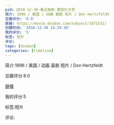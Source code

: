 ```yaml
---
pid: 2010-12-30-看过电影-类型片大赏
简介: 1996 / 美国 / 动画 喜剧 短片 / Don Hertzfeldt
豆瓣评分: '8.0'
链接: https://movie.douban.com/subject/1871531/
创建时间: '2010-12-30 14:39:30'
我的评分: '5'
标签: 短片
评论:
tags: [douban]
categories: [timeline]
---
```

简介:1996 / 美国 / 动画 喜剧 短片 / Don Hertzfeldt

豆瓣评分:8.0

[链接](https://movie.douban.com/subject/1871531/)

我的评分:5

标签:短片

评论:

